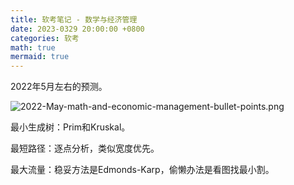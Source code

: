 ```yaml
---
title: 软考笔记 - 数学与经济管理
date: 2023-0329 20:00:00 +0800
categories: 软考
math: true
mermaid: true
---
```

2022年5月左右的预测。

![2022-May-math-and-economic-management-bullet-points.png](https://s2.loli.net/2023/03/28/lR15uF8Oe4Ypbcn.png)

最小生成树：Prim和Kruskal。

最短路径：逐点分析，类似宽度优先。

最大流量：稳妥方法是Edmonds-Karp，偷懒办法是看图找最小割。
